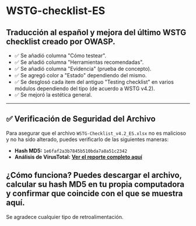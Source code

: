 # WSTG-checklist-ES
## Traducción al español y mejora del último WSTG checklist creado por OWASP.

- ✅ Se añadió columna "Cómo testear".
- ✅ Se añadió columna "Herramientas recomendadas".
- ✅ Se añadió columna "Evidencia" (prueba de concepto).
- ✅ Se agregó color a "Estado" dependiendo del mismo.
- ✅ Se desglosó cada item del antiguo "Testing checklist" en varios módulos dependiendo del tipo (de acuerdo a WSTG v4.2).
- ✅ Se mejoró la estética general.
---
## ✅ Verificación de Seguridad del Archivo

Para asegurar que el archivo `WSTG-Checklist_v4.2_ES.xlsx` no es malicioso y no ha sido alterado, puedes verificarlo de las siguientes maneras:

* **Hash MD5:** `1e6faf2a3b7845b510bda7a8a51c2342`
* **Análisis de VirusTotal:** [**Ver el reporte completo aquí**](https://www.virustotal.com/gui/file/893dba756bccae7b6e06722454b9771b7746bef3f855a8e8ec1af61a31bcb30a?nocache=1)

**¿Cómo funciona?** Puedes descargar el archivo, calcular su hash MD5 en tu propia computadora y confirmar que coincide con el que se muestra aquí.
---
Se agradece cualquier tipo de retroalimentación.


